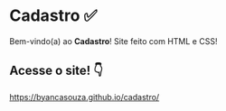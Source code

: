 # Cadastro ✅

Bem-vindo(a) ao **Cadastro**! Site feito com HTML e CSS! 

## Acesse o site! 👇

https://byancasouza.github.io/cadastro/
